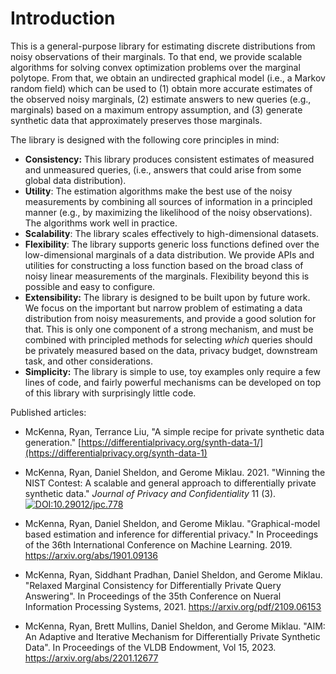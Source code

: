 # Introduction

This is a general-purpose library for estimating discrete distributions from noisy
observations of their marginals.  To that end, we provide scalable algorithms for solving convex optimization problems over the marginal polytope.  From that, we obtain an undirected graphical model (i.e., a Markov random field) which can be used to (1) obtain more accurate estimates of the observed noisy marginals, (2) estimate answers to new queries (e.g., marginals) based on a maximum entropy assumption, and (3) generate synthetic data that approximately preserves those marginals.  

The library is designed with the following core principles in mind:

* **Consistency:** This library produces consistent estimates of measured and unmeasured queries, (i.e., answers that could arise from some global data distribution).
* **Utility**: The estimation algorithms make the best use of the noisy measurements
by combining all sources of information in a principled manner (e.g., by maximizing the likelihood of the noisy observations).  The algorithms work well in practice.
* **Scalability**: The library scales effectively to high-dimensional datasets.
* **Flexibility**: The library supports generic loss functions defined over the low-dimensional marginals of a data distribution.  We provide APIs and utilities for constructing a loss function based on the broad class of noisy linear measurements of the marginals.  Flexibility beyond this is possible and easy to configure.  
* **Extensibility:** The library is designed to be built upon by future work.  We focus on the important but narrow problem of estimating a data distribution from noisy measurements, and provide a good solution for that.  This is only one component of a strong mechanism, and must be combined with principled methods for selecting *which* queries should be privately measured based on the data, privacy budget, downstream task, and other considerations.
* **Simplicity:** The library is simple to use, toy examples only require a few lines of code, and fairly powerful mechanisms can be developed on top of this library with surprisingly little code.  

Published articles: 

- McKenna, Ryan, Terrance Liu, "A simple recipe for private synthetic data generation."
[https://differentialprivacy.org/synth-data-1/](https://differentialprivacy.org/synth-data-1)

- McKenna, Ryan, Daniel Sheldon, and Gerome Miklau. 2021. "Winning the NIST Contest: A scalable and general approach to differentially private synthetic data."  *Journal of Privacy and Confidentiality* 11 (3).  [![DOI:10.29012/jpc.778](https://zenodo.org/badge/DOI/10.29012/jpc.778.svg)](https://doi.org/10.29012/jpc.778) 

- McKenna, Ryan, Daniel Sheldon, and Gerome Miklau. "Graphical-model based estimation and inference for differential privacy." In Proceedings of the 36th International Conference on Machine Learning. 2019. https://arxiv.org/abs/1901.09136

- McKenna, Ryan, Siddhant Pradhan, Daniel Sheldon, and Gerome Miklau. "Relaxed Marginal Consistency for Differentially Private Query Answering".  In Proceedings of the 35th Conference on Nueral Information Processing Systems, 2021. https://arxiv.org/pdf/2109.06153

- McKenna, Ryan, Brett Mullins, Daniel Sheldon, and Gerome Miklau. "AIM: An Adaptive and Iterative Mechanism for Differentially Private Synthetic Data".  In Proceedings of the VLDB Endowment, Vol 15, 2023. https://arxiv.org/abs/2201.12677